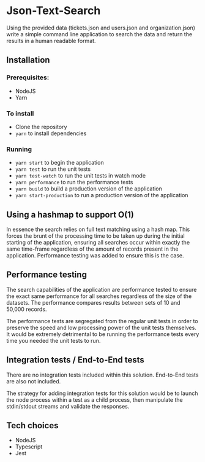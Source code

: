 # Json-Text-Search

Using the provided data (tickets.json and users.json and organization.json) write a simple command line application to search the data and return the results in a human readable format.

## Installation

### Prerequisites:

- NodeJS
- Yarn

### To install

- Clone the repository
- `yarn` to install dependencies

### Running

- `yarn start` to begin the application
- `yarn test` to run the unit tests
- `yarn test-watch` to run the unit tests in watch mode
- `yarn performance` to run the performance tests
- `yarn build` to build a production version of the application
- `yarn start-production` to run a production version of the application

## Using a hashmap to support O(1)

In essence the search relies on full text matching using a hash map. This forces the brunt of the processing time to be taken up during the initial starting of the application, ensuring all searches occur within exactly the same time-frame regardless of the amount of records present in the application. Performance testing was added to ensure this is the case.

## Performance testing

The search capabilities of the application are performance tested to ensure the exact same performance for all searches regardless of the size of the datasets. The performance compares results between sets of 10 and 50,000 records.

The performance tests are segregated from the regular unit tests in order to preserve the speed and low processing power of the unit tests themselves. It would be extremely detrimental to be running the performance tests every time you needed the unit tests to run.

## Integration tests / End-to-End tests

There are no integration tests included within this solution. End-to-End tests are also not included.

The strategy for adding integration tests for this solution would be to launch the node process within a test as a child process, then manipulate the stdin/stdout streams and validate the responses.

## Tech choices

- NodeJS
- Typescript
- Jest
